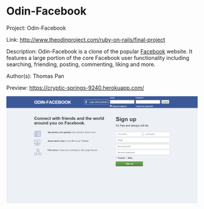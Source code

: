 # Odin-Facebook

Project: Odin-Facebook

Link: http://www.theodinproject.com/ruby-on-rails/final-project

Description: Odin-Facebook is a clone of the popular [Facebook](https://www.facebook.com/) website. It features a large portion of the core Facebook user functionality including searching, friending, posting, commenting, liking and more.

Author(s): Thomas Pan

Preview: https://cryptic-springs-9240.herokuapp.com/

![Odin-Facebook Log In/Sign Up page](/app/assets/images/facebook-clone.png "Odin-Facebook Log In/Sign Up page")